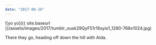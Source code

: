 ```yaml
---
date: "2017-08-16"
---
```


![yo yo]({{ site.baseurl }}/assets/images/2017/tumblr_ousk29QyF51r16syio1_1280-768x1024.jpg)

There they go, heading off down the hill with Aida.
